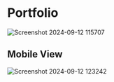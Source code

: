 # Portfolio

![Screenshot 2024-09-12 115707](https://github.com/user-attachments/assets/6c2f9621-ca12-406d-b482-dd34fd455895)


## Mobile View

![Screenshot 2024-09-12 123242](https://github.com/user-attachments/assets/7bfa453f-dcb8-4f6c-afa8-d52e14c45705)
